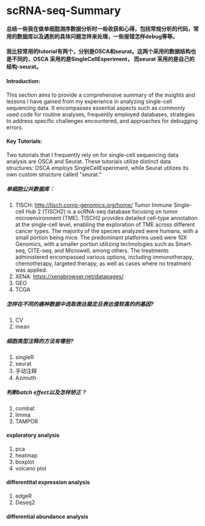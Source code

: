 # scRNA-seq-Summary

#### 总结一些我在做单细胞测序数据分析时一些收获和心得，包括常规分析的代码，常用的数据库以及遇到的具体问题怎样来处理，一些报错怎样debug等等。
#### 我比较常用的tutorial有两个，分别是OSCA和seurat。这两个采用的数据结构也是不同的，OSCA 采用的是SingleCellExperiment， 而seurat 采用的是自己的结构-seurat。
#### Introduction:
This section aims to provide a comprehensive summary of the insights and lessons I have gained from my experience in analyzing single-cell sequencing data. It encompasses essential aspects such as commonly used code for routine analyses, frequently employed databases, strategies to address specific challenges encountered, and approaches for debugging errors.
#### Key Tutorials:
Two tutorials that I frequently rely on for single-cell sequencing data analysis are OSCA and Seurat. These tutorials utilize distinct data structures: OSCA employs SingleCellExperiment, while Seurat utilizes its own custom structure called "seurat."

##### 单细胞公共数据库：
1. TISCH: http://tisch.comp-genomics.org/home/
Tumor Immune Single-cell Hub 2 (TISCH2) is a scRNA-seq database focusing on tumor microenvironment (TME). TISCH2 provides detailed cell-type annotation at the single-cell level, enabling the exploration of TME across different cancer types. The majority of the species analyzed were humans, with a small portion being mice. The predominant platforms used were 10X Genomics, with a smaller portion utilizing technologies such as Smart-seq, CITE-seq, and Microwell, among others. The treatments administered encompassed various options, including immunotherapy, chemotherapy, targeted therapy, as well as cases where no treatment was applied.
2. XENA: https://xenabrowser.net/datapages/
3. GEO
4. TCGA

##### 怎样在不同的癌种数据中选取表达稳定且表达值较高的的基因?
1. CV
2. mean
   
##### 细胞类型注释的方法有哪些?
1. singleR
2. seurat
3. 手动注释
4. Azimuth
   
##### 判断batch effect以及怎样矫正？
1. combat
2. limma
3. TAMPOR
   
#### exploratory analysis
1. pca
2. heatmap
3. boxplot
4. volcano plot
   
#### differentital expression analysis
1. edgeR
2. Deseq2
   

#### differential abundance analysis


